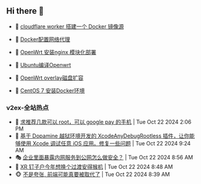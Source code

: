 ## Hi there 👋

<!--
**dkyg666/dkyg666** is a ✨ _special_ ✨ repository because its `README.md` (this file) appears on your GitHub profile.

Here are some ideas to get you started:

- 🔭 I’m currently working on ...
- 🌱 I’m currently learning ...
- 👯 I’m looking to collaborate on ...
- 🤔 I’m looking for help with ...
- 💬 Ask me about ...
- 📫 How to reach me: ...
- 😄 Pronouns: ...
- ⚡ Fun fact: ...
-->

<!-- BLOG-POST-LIST:START -->
- 🦩 [cloudflare worker 搭建一个 Docker 镜像源](http://blog.1996099.xyz/archives/cloudflare-worker-da-jian-yi-ge-docker-jing-xiang-zhan) 

- 🚦 [Docker配置网络代理](http://blog.1996099.xyz/archives/dockerpei-zhi-wang-luo-dai-li) 

- 🫶 [OpenWrt 安装nginx 模块化部署](http://blog.1996099.xyz/archives/openwrt-an-zhuang-nginx-mo-kuai-hua-bu-shu) 

- 🦄 [Ubuntu编译Openwrt](http://blog.1996099.xyz/archives/ubuntuzi-bian-yi-openwrt) 

- 🐻 [OpenWrt overlay磁盘扩容](http://blog.1996099.xyz/archives/openwrt-overlay) 

- 🤖 [CentOS 7 安装Docker环境](http://blog.1996099.xyz/archives/centos-docker) 
<!-- BLOG-POST-LIST:END -->

### v2ex-全站热点
<!-- v2ex:START -->
- 🥸 [求推荐几款可以 root，可以 google pay 的手机](https://www.v2ex.com/t/1082690#reply0) | Tue Oct 22 2024 2:06 PM
- 🤗 [基于 Dopamine 越狱环境开发的 XcodeAnyDebugRootless 插件，让你能够使用 Xcode 调试任意 iOS 应用。修复一些问题](https://www.v2ex.com/t/1082632#reply0) | Tue Oct 22 2024 9:24 AM
- 🎭 [企业里面暴露内网服务到公网怎么做安全？](https://www.v2ex.com/t/1082624#reply25) | Tue Oct 22 2024 8:56 AM
- 🥷 [XR 钉子户今年想换个过渡安得猴机](https://www.v2ex.com/t/1082621#reply16) | Tue Oct 22 2024 8:48 AM
- 🐵 [不是夸张, 前端可能真要被取代了](https://www.v2ex.com/t/1082619#reply0) | Tue Oct 22 2024 8:39 AM<!-- v2ex:END -->

